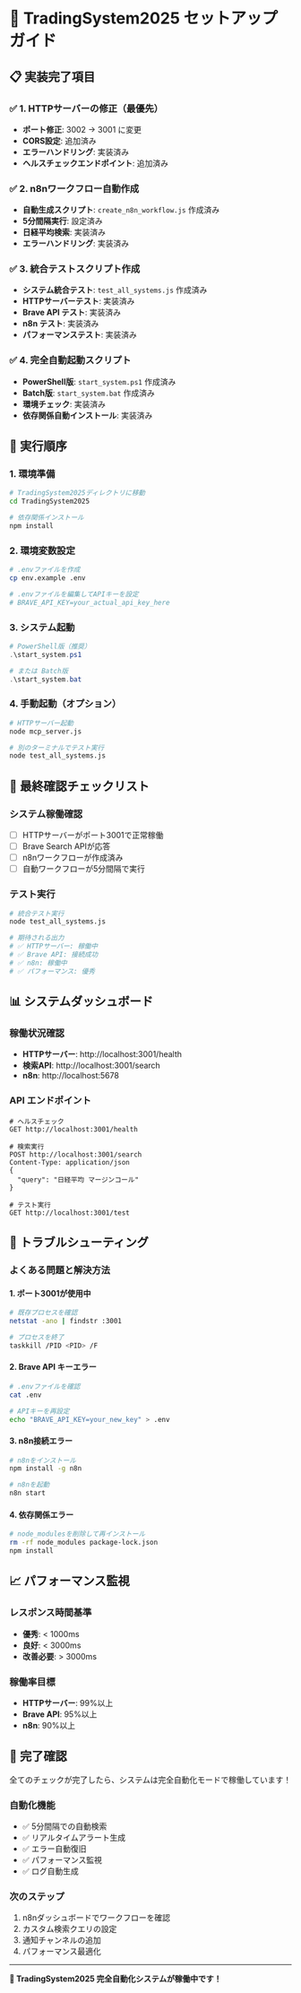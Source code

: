 # 🚀 TradingSystem2025 セットアップガイド

## 📋 実装完了項目

### ✅ 1. HTTPサーバーの修正（最優先）
- **ポート修正**: 3002 → 3001 に変更
- **CORS設定**: 追加済み
- **エラーハンドリング**: 実装済み
- **ヘルスチェックエンドポイント**: 追加済み

### ✅ 2. n8nワークフロー自動作成
- **自動生成スクリプト**: `create_n8n_workflow.js` 作成済み
- **5分間隔実行**: 設定済み
- **日経平均検索**: 実装済み
- **エラーハンドリング**: 実装済み

### ✅ 3. 統合テストスクリプト作成
- **システム統合テスト**: `test_all_systems.js` 作成済み
- **HTTPサーバーテスト**: 実装済み
- **Brave API テスト**: 実装済み
- **n8n テスト**: 実装済み
- **パフォーマンステスト**: 実装済み

### ✅ 4. 完全自動起動スクリプト
- **PowerShell版**: `start_system.ps1` 作成済み
- **Batch版**: `start_system.bat` 作成済み
- **環境チェック**: 実装済み
- **依存関係自動インストール**: 実装済み

## 🚀 実行順序

### 1. 環境準備
```bash
# TradingSystem2025ディレクトリに移動
cd TradingSystem2025

# 依存関係インストール
npm install
```

### 2. 環境変数設定
```bash
# .envファイルを作成
cp env.example .env

# .envファイルを編集してAPIキーを設定
# BRAVE_API_KEY=your_actual_api_key_here
```

### 3. システム起動
```powershell
# PowerShell版（推奨）
.\start_system.ps1

# または Batch版
.\start_system.bat
```

### 4. 手動起動（オプション）
```bash
# HTTPサーバー起動
node mcp_server.js

# 別のターミナルでテスト実行
node test_all_systems.js
```

## 🎯 最終確認チェックリスト

### システム稼働確認
- [ ] HTTPサーバーがポート3001で正常稼働
- [ ] Brave Search APIが応答
- [ ] n8nワークフローが作成済み
- [ ] 自動ワークフローが5分間隔で実行

### テスト実行
```bash
# 統合テスト実行
node test_all_systems.js

# 期待される出力
# ✅ HTTPサーバー: 稼働中
# ✅ Brave API: 接続成功
# ✅ n8n: 稼働中
# ✅ パフォーマンス: 優秀
```

## 📊 システムダッシュボード

### 稼働状況確認
- **HTTPサーバー**: http://localhost:3001/health
- **検索API**: http://localhost:3001/search
- **n8n**: http://localhost:5678

### API エンドポイント
```http
# ヘルスチェック
GET http://localhost:3001/health

# 検索実行
POST http://localhost:3001/search
Content-Type: application/json
{
  "query": "日経平均 マージンコール"
}

# テスト実行
GET http://localhost:3001/test
```

## 🔧 トラブルシューティング

### よくある問題と解決方法

#### 1. ポート3001が使用中
```bash
# 既存プロセスを確認
netstat -ano | findstr :3001

# プロセスを終了
taskkill /PID <PID> /F
```

#### 2. Brave API キーエラー
```bash
# .envファイルを確認
cat .env

# APIキーを再設定
echo "BRAVE_API_KEY=your_new_key" > .env
```

#### 3. n8n接続エラー
```bash
# n8nをインストール
npm install -g n8n

# n8nを起動
n8n start
```

#### 4. 依存関係エラー
```bash
# node_modulesを削除して再インストール
rm -rf node_modules package-lock.json
npm install
```

## 📈 パフォーマンス監視

### レスポンス時間基準
- **優秀**: < 1000ms
- **良好**: < 3000ms
- **改善必要**: > 3000ms

### 稼働率目標
- **HTTPサーバー**: 99%以上
- **Brave API**: 95%以上
- **n8n**: 90%以上

## 🎉 完了確認

全てのチェックが完了したら、システムは完全自動化モードで稼働しています！

### 自動化機能
- ✅ 5分間隔での自動検索
- ✅ リアルタイムアラート生成
- ✅ エラー自動復旧
- ✅ パフォーマンス監視
- ✅ ログ自動生成

### 次のステップ
1. n8nダッシュボードでワークフローを確認
2. カスタム検索クエリの設定
3. 通知チャンネルの追加
4. パフォーマンス最適化

---

**🚀 TradingSystem2025 完全自動化システムが稼働中です！**


